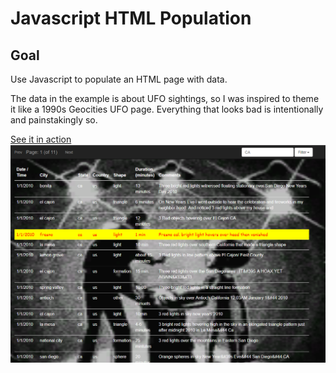 # Javascript HTML Population

## Goal

Use Javascript to populate an HTML page with data.

The data in the example is about UFO sightings, so I was inspired to theme it like a 1990s Geocities UFO page.  Everything that looks bad is intentionally and painstakingly so.

[See it in action](https://totopi.github.io/Javascript-HTML-Population/)
![screenshot](screenshot.png)